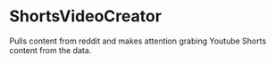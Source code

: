 # ShortsVideoCreator
Pulls content from reddit and makes attention grabing Youtube Shorts content from the data.

